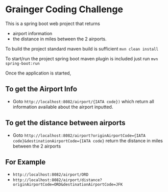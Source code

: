 # Grainger Coding Challenge

This is a spring boot web project that returns
   - airport information  
   - the distance in miles between the 2 airports.

To build the project standard maven build is sufficient `mvn clean install`

To start/run the project spring boot maven plugin is included just run `mvn spring-boot:run`

Once the application is started,
## To get the Airport Info 
- Goto `http://localhost:8082/airport/{IATA code})`  which return all information available about the airport inputted.

## To get the distance between airports
- Goto `http://localhost:8082/airport?originAirportCode={IATA code}&destinationAirportCode={IATA code}` return the distance in miles between the 2 airports



## For Example
- `http://localhost:8082/airport/ORD`
- `http://localhost:8082/airport/distance?originAirportCode=ORD&destinationAirportCode=JFK`
